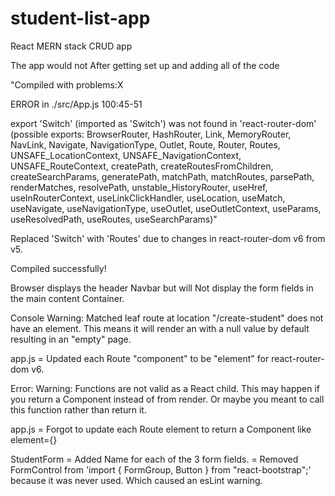 # student-list-app
React MERN stack CRUD app

The app would not After getting set up and adding all of the code 

"Compiled with problems:X

ERROR in ./src/App.js 100:45-51

export 'Switch' (imported as 'Switch') was not found in 'react-router-dom' (possible exports: BrowserRouter, HashRouter, Link, MemoryRouter, NavLink, Navigate, NavigationType, Outlet, Route, Router, Routes, UNSAFE_LocationContext, UNSAFE_NavigationContext, UNSAFE_RouteContext, createPath, createRoutesFromChildren, createSearchParams, generatePath, matchPath, matchRoutes, parsePath, renderMatches, resolvePath, unstable_HistoryRouter, useHref, useInRouterContext, useLinkClickHandler, useLocation, useMatch, useNavigate, useNavigationType, useOutlet, useOutletContext, useParams, useResolvedPath, useRoutes, useSearchParams)"

Replaced 'Switch' with 'Routes' due to changes in react-router-dom v6 from v5.

Compiled successfully! 

Browser displays the header Navbar but will Not display the form fields in the main content Container.

Console Warning: Matched leaf route at location "/create-student" does not have an element. This means it will render an <Outlet /> with a null value by default resulting in an "empty" page.

app.js = Updated each Route "component" to be "element" for react-router-dom v6.

Error: Warning: Functions are not valid as a React child. This may happen if you return a Component instead of <Component /> from render. Or maybe you meant to call this function rather than return it.

app.js = Forgot to update each Route element to return a Component like element={<CreateStudent />}

StudentForm = Added <label htmlFor="Name">Name</label> for each of the 3 form fields.
            = Removed FormControl from 'import { FormGroup, Button } from "react-bootstrap";' because it was never used. Which caused an esLint warning.